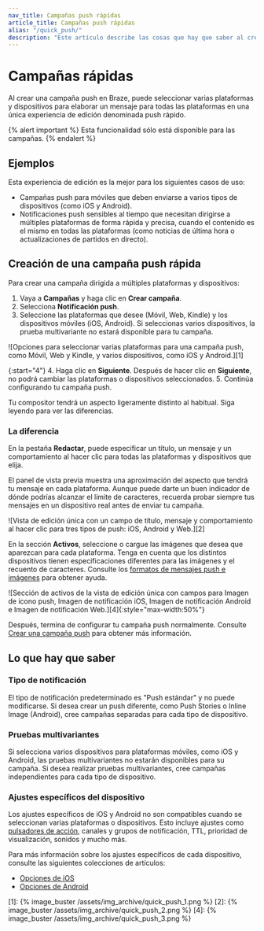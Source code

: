 ```yaml
---
nav_title: Campañas push rápidas
article_title: Campañas push rápidas
alias: "/quick_push/"
description: "Este artículo describe las cosas que hay que saber al crear una campaña push utilizando la experiencia de edición rápida de push."
---
```


# Campañas rápidas

Al crear una campaña push en Braze, puede seleccionar varias plataformas y dispositivos para elaborar un mensaje para todas las plataformas en una única experiencia de edición denominada push rápido.

{% alert important %}
Esta funcionalidad sólo está disponible para las campañas.
{% endalert %}

## Ejemplos

Esta experiencia de edición es la mejor para los siguientes casos de uso:

- Campañas push para móviles que deben enviarse a varios tipos de dispositivos (como iOS y Android).
- Notificaciones push sensibles al tiempo que necesitan dirigirse a múltiples plataformas de forma rápida y precisa, cuando el contenido es el mismo en todas las plataformas (como noticias de última hora o actualizaciones de partidos en directo).

## Creación de una campaña push rápida

Para crear una campaña dirigida a múltiples plataformas y dispositivos:

1. Vaya a **Campañas** y haga clic en **Crear campaña**.
2. Selecciona **Notificación push**.
3. Seleccione las plataformas que desee (Móvil, Web, Kindle) y los dispositivos móviles (iOS, Android). Si seleccionas varios dispositivos, la prueba multivariante no estará disponible para tu campaña.

![Opciones para seleccionar varias plataformas para una campaña push, como Móvil, Web y Kindle, y varios dispositivos, como iOS y Android.][1]

{:start="4"}
4\. Haga clic en **Siguiente**. Después de hacer clic en **Siguiente**, no podrá cambiar las plataformas o dispositivos seleccionados.
5\. Continúa configurando tu campaña push.

Tu compositor tendrá un aspecto ligeramente distinto al habitual. Siga leyendo para ver las diferencias.

### La diferencia

En la pestaña **Redactar**, puede especificar un título, un mensaje y un comportamiento al hacer clic para todas las plataformas y dispositivos que elija.

El panel de vista previa muestra una aproximación del aspecto que tendrá tu mensaje en cada plataforma. Aunque puede darte un buen indicador de dónde podrías alcanzar el límite de caracteres, recuerda probar siempre tus mensajes en un dispositivo real antes de enviar tu campaña.

![Vista de edición única con un campo de título, mensaje y comportamiento al hacer clic para tres tipos de push: iOS, Android y Web.][2]

En la sección **Activos**, seleccione o cargue las imágenes que desea que aparezcan para cada plataforma. Tenga en cuenta que los distintos dispositivos tienen especificaciones diferentes para las imágenes y el recuento de caracteres. Consulte los [formatos de mensajes push e imágenes][3] para obtener ayuda.

![Sección de activos de la vista de edición única con campos para Imagen de icono push, Imagen de notificación iOS, Imagen de notificación Android e Imagen de notificación Web.][4]{:style="max-width:50%"}

Después, termina de configurar tu campaña push normalmente. Consulte [Crear una campaña push][5] para obtener más información.

## Lo que hay que saber

### Tipo de notificación

El tipo de notificación predeterminado es "Push estándar" y no puede modificarse. Si desea crear un push diferente, como Push Stories o Inline Image (Android), cree campañas separadas para cada tipo de dispositivo.

### Pruebas multivariantes

Si selecciona varios dispositivos para plataformas móviles, como iOS y Android, las pruebas multivariantes no estarán disponibles para su campaña. Si desea realizar pruebas multivariantes, cree campañas independientes para cada tipo de dispositivo.

### Ajustes específicos del dispositivo

Los ajustes específicos de iOS y Android no son compatibles cuando se seleccionan varias plataformas o dispositivos. Esto incluye ajustes como [pulsadores de acción]({{site.baseurl}}/user_guide/message_building_by_channel/push/advanced_push_options/push_action_buttons/), canales y grupos de notificación, TTL, prioridad de visualización, sonidos y mucho más.

Para más información sobre los ajustes específicos de cada dispositivo, consulte las siguientes colecciones de artículos:

- [Opciones de iOS][6]
- [Opciones de Android][7]


[1]: {% image_buster /assets/img_archive/quick_push_1.png %}
[2]: {% image_buster /assets/img_archive/quick_push_2.png %}
[4]: {% image_buster /assets/img_archive/quick_push_3.png %}

[3]: {{site.baseurl}}/user_guide/message_building_by_channel/push/best_practices/message_format/
[5]: {{site.baseurl}}/user_guide/message_building_by_channel/push/creating_a_push_message/
[6]: {{site.baseurl}}/user_guide/message_building_by_channel/push/ios
[7]: {{site.baseurl}}/user_guide/message_building_by_channel/push/android